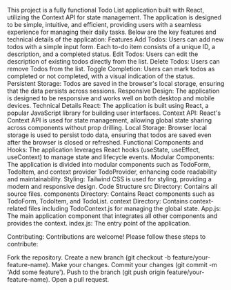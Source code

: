 This project is a fully functional Todo List application built with React, utilizing the Context API for state management. The application is designed to be simple, intuitive, and efficient, providing users with a seamless experience for managing their daily tasks. Below are the key features and technical details of the application:
Features
Add Todos: Users can add new todos with a simple input form. Each to-do item consists of a unique ID, a description, and a completed status.
Edit Todos: Users can edit the description of existing todos directly from the list.
Delete Todos: Users can remove Todos from the list.
Toggle Completion: Users can mark todos as completed or not completed, with a visual indication of the status.
Persistent Storage: Todos are saved in the browser's local storage, ensuring that the data persists across sessions.
Responsive Design: The application is designed to be responsive and works well on both desktop and mobile devices.
Technical Details
React: The application is built using React, a popular JavaScript library for building user interfaces.
Context API: React's Context API is used for state management, allowing global state sharing across components without prop drilling.
Local Storage: Browser local storage is used to persist todo data, ensuring that todos are saved even after the browser is closed or refreshed.
Functional Components and Hooks: The application leverages React hooks (useState, useEffect, useContext) to manage state and lifecycle events.
Modular Components: The application is divided into modular components such as TodoForm, TodoItem, and context provider TodoProvider, enhancing code readability and maintainability.
Styling: Tailwind CSS is used for styling, providing a modern and responsive design.
Code Structure
src Directory: Contains all source files.
components Directory: Contains React components such as TodoForm, TodoItem, and TodoList.
context Directory: Contains context-related files including TodoContext.js for managing the global state.
App.js: The main application component that integrates all other components and provides the context.
index.js: The entry point of the application.

Contributing:
Contributions are welcome! Please follow these steps to contribute:

Fork the repository.
Create a new branch (git checkout -b feature/your-feature-name).
Make your changes.
Commit your changes (git commit -m 'Add some feature').
Push to the branch (git push origin feature/your-feature-name).
Open a pull request.
